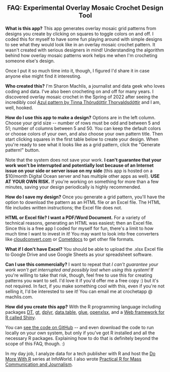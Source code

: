 

<style> h3  {font-size: 20px; text-align: center; !important;}
h4.author {text-align: center; !important;}
</style>

### FAQ: Experimental Overlay Mosaic Crochet Design Tool

**What is this app?** This app generates overlay mosaic grid patterns from designs you create by clicking on squares to toggle colors on and off. I coded this for myself to have some fun playing around with simple designs to see what they would look like in an overlay mosaic crochet pattern. It wasn't created with serious designers in mind! Understanding the algorithm behind how overlay mosaic patterns work helps me when I'm crocheting someone else's design.

Once I put it so much time into it, though, I figured I'd share it in case anyone else might find it interesting.

**Who created this?** I'm Sharon Machlis, a journalist and data geek who loves coding and data. I've also been crocheting on and off for many years. I discovered overlay mosaic crochet in the Spring of 2022 after seeing the incredibly cool [Azul pattern by Tinna Thórudóttir Thorvaldsdóttir](https://www.ravelry.com/patterns/library/azul-9) and I am, well, hooked.

**How do I use this app to make a design?** Options are in the left column. Choose your grid size -- number of rows must be odd and between 5 and 51; number of columns between 5 and 50. You can keep the default colors or choose colors of your own, and also choose your own pattern title. Then start clicking squares in the first table below to create your design. When you're ready to see what it looks like as a grid pattern, click the "Generate pattern!" button.

Note that the system does not save your work. **I can't guarantee that your work won't be interrupted and potentially lost because of an Internet issue on your side or server issue on my side** (this app is hosted on a $10/month Digital Ocean server and has multiple other apps as well). **USE AT YOUR OWN RISK.** If you're working on something for more than a few minutes, saving your design periodically is highly recommended.

**How do I save my design?** Once you generate a grid pattern, you'll have the option to download the pattern as an HTML file or an Excel file. The HTML file includes written instructions; the Excel file does not.

**HTML or Excel file? I want a PDF/Word Document.** For a variety of technical reasons, generating an HTML was easiest; then an Excel file. Since this is a free app I coded for myself for fun, there's a limit to how much time I want to invest in it! You may want to look into free converters like [cloudconvert.com](https://cloudconvert.com/html-to-pdf) or [Cometdocs](https://www.cometdocs.com/) to get other file formats.

**What if I don't have Excel?** You should be able to upload the .xlsx Excel file to Google Drive and use Google Sheets as your spreadsheet software.

**Can I use this commercially?** I want to repeat that _I can't guarantee your work won't get interrupted and possibly lost when using this system!_ If you're willing to take that risk, though, feel free to use this for creating patterns you want to sell. I'd love it if you'd offer me a free copy :) but it's not required. In fact, if you make something cool with this, even if you're not selling it, I'd be interested to see it! You can email me at crochetapp @ machlis.com.

**How did you create this app?** With the R programming language including packages [DT](https://rstudio.github.io/DT/), [gt](https://gt.rstudio.com/), [dplyr](https://dplyr.tidyverse.org/), [data.table](https://r-datatable.com,), [glue](https://glue.tidyverse.org/), [openxlsx](https://ycphs.github.io/openxlsx/index.html),  and a [Web framework for R called Shiny](https://shiny.rstudio.com/). 

You can [see the code on GitHub](https://github.com/smach/crochet) -- and even download the code to run locally on your own system, but only if you've got R installed and all the necessary R packages. Explaining how to do that is definitely beyond the scope of this FAQ, though. :)

In my day job, I analyze data for a tech publisher with R and host the [Do More With R](https://bit.ly/domorewithR) series at InfoWorld. I also wrote [Practical R for Mass Communication and Journalism](https://www.machlis.com/R4Journalists/).

